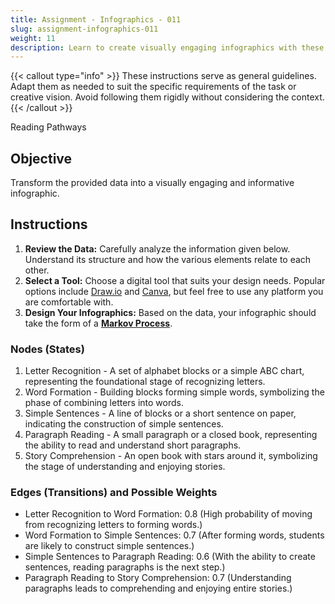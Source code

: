 ```yaml
---
title: Assignment - Infographics - 011
slug: assignment-infographics-011
weight: 11
description: Learn to create visually engaging infographics with these practical ICT assignments designed to enhance creativity, critical thinking, and digital communication skills. Perfect for mastering infographic tools and presenting complex ideas effectively.
---
```


{{< callout type="info" >}}
These instructions serve as general guidelines. Adapt them as needed to suit the specific requirements of the task or creative vision. Avoid following them rigidly without considering the context.
{{< /callout >}}


Reading Pathways

## Objective

Transform the provided data into a visually engaging and informative infographic.

## Instructions

1. **Review the Data:** Carefully analyze the information given below. Understand its structure and how the various elements relate to each other.
2. **Select a Tool:** Choose a digital tool that suits your design needs. Popular options include [Draw.io](https://app.diagrams.net/) and [Canva](https://www.canva.com/), but feel free to use any platform you are comfortable with.
3. **Design Your Infographics:** Based on the data, your infographic should take the form of a [**Markov Process**](https://en.wikipedia.org/wiki/Markov_chain#/media/File:Markovkate_01.svg).

### Nodes (States)

1. Letter Recognition - A set of alphabet blocks or a simple ABC chart, representing the foundational stage of recognizing letters.
2. Word Formation - Building blocks forming simple words, symbolizing the phase of combining letters into words.
3. Simple Sentences - A line of blocks or a short sentence on paper, indicating the construction of simple sentences.
4. Paragraph Reading - A small paragraph or a closed book, representing the ability to read and understand short paragraphs.
5. Story Comprehension - An open book with stars around it, symbolizing the stage of understanding and enjoying stories.

### Edges (Transitions) and Possible Weights

- Letter Recognition to Word Formation: 0.8 (High probability of moving from recognizing letters to forming words.)
- Word Formation to Simple Sentences: 0.7 (After forming words, students are likely to construct simple sentences.)
- Simple Sentences to Paragraph Reading: 0.6 (With the ability to create sentences, reading paragraphs is the next step.)
- Paragraph Reading to Story Comprehension: 0.7 (Understanding paragraphs leads to comprehending and enjoying entire stories.)

